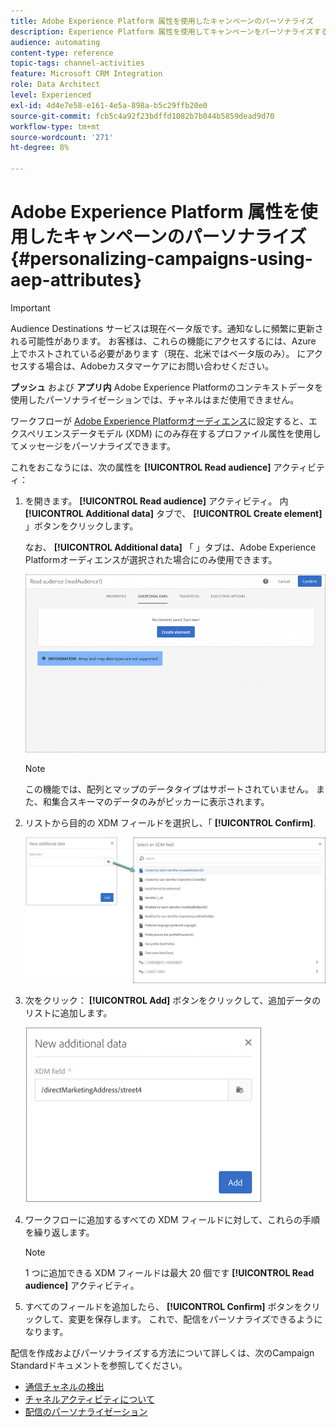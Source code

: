 ```yaml
---
title: Adobe Experience Platform 属性を使用したキャンペーンのパーソナライズ
description: Experience Platform 属性を使用してキャンペーンをパーソナライズするAdobeについて説明します。
audience: automating
content-type: reference
topic-tags: channel-activities
feature: Microsoft CRM Integration
role: Data Architect
level: Experienced
exl-id: 4d4e7e58-e161-4e5a-898a-b5c29ffb20e0
source-git-commit: fcb5c4a92f23bdffd1082b7b044b5859dead9d70
workflow-type: tm+mt
source-wordcount: '271'
ht-degree: 8%

---
```


# Adobe Experience Platform 属性を使用したキャンペーンのパーソナライズ {#personalizing-campaigns-using-aep-attributes}

>[!IMPORTANT]
>
>Audience Destinations サービスは現在ベータ版です。通知なしに頻繁に更新される可能性があります。 お客様は、これらの機能にアクセスするには、Azure 上でホストされている必要があります（現在、北米ではベータ版のみ）。 にアクセスする場合は、Adobeカスタマーケアにお問い合わせください。
>
>**プッシュ** および **アプリ内** Adobe Experience Platformのコンテキストデータを使用したパーソナライゼーションでは、チャネルはまだ使用できません。

ワークフローが [Adobe Experience Platformオーディエンス](../../integrating/using/aep-about-audience-destinations-service.md)に設定すると、エクスペリエンスデータモデル (XDM) にのみ存在するプロファイル属性を使用してメッセージをパーソナライズできます。

これをおこなうには、次の属性を **[!UICONTROL Read audience]** アクティビティ：

1. を開きます。 **[!UICONTROL Read audience]** アクティビティ。 内 **[!UICONTROL Additional data]** タブで、 **[!UICONTROL Create element]** 」ボタンをクリックします。

   なお、 **[!UICONTROL Additional data]** 「 」タブは、Adobe Experience Platformオーディエンスが選択された場合にのみ使用できます。

   ![](assets/aep_wkf_readaudience_attributes.png)

   >[!NOTE]
   >
   >この機能では、配列とマップのデータタイプはサポートされていません。 また、和集合スキーマのデータのみがピッカーに表示されます。

1. リストから目的の XDM フィールドを選択し、「 **[!UICONTROL Confirm]**.

   ![](assets/aep_wkf_readaudience_perso1.png)

1. 次をクリック： **[!UICONTROL Add]** ボタンをクリックして、追加データのリストに追加します。

   ![](assets/aep_wkf_readaudience_perso3.png)

1. ワークフローに追加するすべての XDM フィールドに対して、これらの手順を繰り返します。

   >[!NOTE]
   >
   >1 つに追加できる XDM フィールドは最大 20 個です **[!UICONTROL Read audience]** アクティビティ。

1. すべてのフィールドを追加したら、 **[!UICONTROL Confirm]** ボタンをクリックして、変更を保存します。 これで、配信をパーソナライズできるようになります。

配信を作成およびパーソナライズする方法について詳しくは、次のCampaign Standardドキュメントを参照してください。

* [通信チャネルの検出](../../channels/using/get-started-communication-channels.md)
* [チャネルアクティビティについて](../../automating/using/about-channel-activities.md)
* [配信のパーソナライゼーション](../../designing/using/personalization.md)
